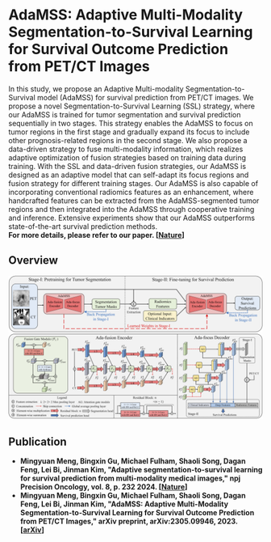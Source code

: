 # AdaMSS: Adaptive Multi-Modality Segmentation-to-Survival Learning for Survival Outcome Prediction from PET/CT Images
In this study, we propose an Adaptive Multi-modality Segmentation-to-Survival model (AdaMSS) for survival prediction from PET/CT images. We propose a novel Segmentation-to-Survival Learning (SSL) strategy, where our AdaMSS is trained for tumor segmentation and survival prediction sequentially in two stages. This strategy enables the AdaMSS to focus on tumor regions in the first stage and gradually expand its focus to include other prognosis-related regions in the second stage. We also propose a data-driven strategy to fuse multi-modality information, which realizes adaptive optimization of fusion strategies based on training data during training. With the SSL and data-driven fusion strategies, our AdaMSS is designed as an adaptive model that can self-adapt its focus regions and fusion strategy for different training stages. Our AdaMSS is also capable of incorporating conventional radiomics features as an enhancement, where handcrafted features can be extracted from the AdaMSS-segmented tumor regions and then integrated into the AdaMSS through cooperative training and inference. Extensive experiments show that our AdaMSS outperforms state-of-the-art survival prediction methods.  
**For more details, please refer to our paper. [[Nature](https://www.nature.com/articles/s41698-024-00690-y)]**

## Overview
![workflow](https://github.com/MungoMeng/Survival-AdaMSS/blob/master/Figure/Overview.png)
![architecture](https://github.com/MungoMeng/Survival-AdaMSS/blob/master/Figure/Architecture.png)

## Publication
* **Mingyuan Meng, Bingxin Gu, Michael Fulham, Shaoli Song, Dagan Feng, Lei Bi, Jinman Kim, "Adaptive segmentation-to-survival learning for survival prediction from multi-modality medical images," npj Precision Oncology, vol. 8, p. 232 2024. [[Nature](https://www.nature.com/articles/s41698-024-00690-y)]**
* **Mingyuan Meng, Bingxin Gu, Michael Fulham, Shaoli Song, Dagan Feng, Lei Bi, Jinman Kim, "AdaMSS: Adaptive Multi-Modality Segmentation-to-Survival Learning for Survival Outcome Prediction from PET/CT Images," arXiv preprint, arXiv:2305.09946, 2023. [[arXiv](https://arxiv.org/abs/2305.09946)]**
